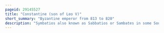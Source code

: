 ```yaml
---
pageid: 29145527
title: "Constantine (son of Leo V)"
short_summary: "Byzantine emperor from 813 to 820"
description: "Symbatios also known as Sabbatios or Sambates in some Sources was the eldest Son of the Byzantine Emperor Leo V Armenia. Soon after the Coronation of his Father he was crowned Co-Emperor and renamed Constantine. He reigned nominally along with his Father until the Latter's Assassination in 820, after which he was exiled to Prote, one of the Princes' Islands, as a Monk."
---
```

